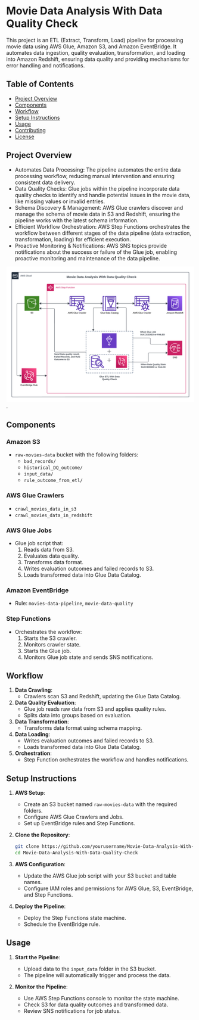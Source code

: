 # Movie Data Analysis With Data Quality Check

This project is an ETL (Extract, Transform, Load) pipeline for processing movie data using AWS Glue, Amazon S3, and Amazon EventBridge. It automates data ingestion, quality evaluation, transformation, and loading into Amazon Redshift, ensuring data quality and providing mechanisms for error handling and notifications.

## Table of Contents
- [Project Overview](#project-overview)
- [Components](#components)
- [Workflow](#workflow)
- [Setup Instructions](#setup-instructions)
- [Usage](#usage)
- [Contributing](#contributing)
- [License](#license)

## Project Overview

- Automates Data Processing: The pipeline automates the entire data processing workflow, reducing manual intervention and ensuring consistent data delivery.
- Data Quality Checks: Glue jobs within the pipeline incorporate data quality checks to identify and handle potential issues in the movie data, like missing values or invalid entries.
- Schema Discovery & Management: AWS Glue crawlers discover and manage the schema of movie data in S3 and Redshift, ensuring the pipeline works with the latest schema information.
- Efficient Workflow Orchestration: AWS Step Functions orchestrates the workflow between different stages of the data pipeline (data extraction, transformation, loading) for efficient execution.
- Proactive Monitoring & Notifications: AWS SNS topics provide notifications about the success or failure of the Glue job, enabling proactive monitoring and maintenance of the data pipeline.

![Architecture Diagram](https://github.com/jignesh-kachhad/Movie-Data-Analysis-With-Data-Quality-Check/blob/main/Architecture.png).

## Components
### Amazon S3
- `raw-movies-data` bucket with the following folders:
  - `bad_records/`
  - `historical_DQ_outcome/`
  - `input_data/`
  - `rule_outcome_from_etl/`

### AWS Glue Crawlers
- `crawl_movies_data_in_s3`
- `crawl_movies_data_in_redshift`

### AWS Glue Jobs
- Glue job script that:
  1. Reads data from S3.
  2. Evaluates data quality.
  3. Transforms data format.
  4. Writes evaluation outcomes and failed records to S3.
  5. Loads transformed data into Glue Data Catalog.

### Amazon EventBridge
- Rule: `movies-data-pipeline`, `movie-data-quality`

### Step Functions
- Orchestrates the workflow:
  1. Starts the S3 crawler.
  2. Monitors crawler state.
  3. Starts the Glue job.
  4. Monitors Glue job state and sends SNS notifications.

## Workflow
1. **Data Crawling**:
   - Crawlers scan S3 and Redshift, updating the Glue Data Catalog.
2. **Data Quality Evaluation**:
   - Glue job reads raw data from S3 and applies quality rules.
   - Splits data into groups based on evaluation.
3. **Data Transformation**:
   - Transforms data format using schema mapping.
4. **Data Loading**:
   - Writes evaluation outcomes and failed records to S3.
   - Loads transformed data into Glue Data Catalog.
5. **Orchestration**:
   - Step Function orchestrates the workflow and handles notifications.

## Setup Instructions
1. **AWS Setup**:
   - Create an S3 bucket named `raw-movies-data` with the required folders.
   - Configure AWS Glue Crawlers and Jobs.
   - Set up EventBridge rules and Step Functions.

2. **Clone the Repository**:
   ```bash
   git clone https://github.com/yourusername/Movie-Data-Analysis-With-Data-Quality-Check.git
   cd Movie-Data-Analysis-With-Data-Quality-Check
   ```

3. **AWS Configuration**:
   - Update the AWS Glue job script with your S3 bucket and table names.
   - Configure IAM roles and permissions for AWS Glue, S3, EventBridge, and Step Functions.

4. **Deploy the Pipeline**:
   - Deploy the Step Functions state machine.
   - Schedule the EventBridge rule.

## Usage
1. **Start the Pipeline**:
   - Upload data to the `input_data` folder in the S3 bucket.
   - The pipeline will automatically trigger and process the data.

2. **Monitor the Pipeline**:
   - Use AWS Step Functions console to monitor the state machine.
   - Check S3 for data quality outcomes and transformed data.
   - Review SNS notifications for job status.
